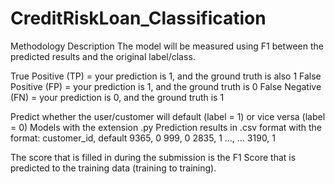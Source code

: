 # CreditRiskLoan_Classification


Methodology Description
The model will be measured using F1 between the predicted results and the original label/class.

True Positive (TP) = your prediction is 1, and the ground truth is also 1
False Positive (FP) = your prediction is 1, and the ground truth is 0
False Negative (FN) = your prediction is 0, and the ground truth is 1

Predict whether the user/customer will default (label = 1) or vice versa (label = 0)
Models with the extension .py
Prediction results in .csv format with the format:
customer_id, default
9365, 0
999, 0
2835, 1
…, …
3190, 1

The score that is filled in during the submission is the F1 Score that is predicted to the training data (training to training).
